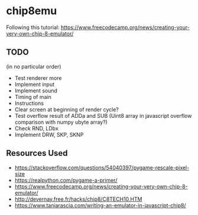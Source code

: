 # chip8emu

Following this tutorial: https://www.freecodecamp.org/news/creating-your-very-own-chip-8-emulator/

## TODO
(in no particular order)
- Test renderer more
- Implement input
- Implement sound
- Timing of main
- Instructions
- Clear screen at beginning of render cycle?
- Test overflow result of ADDa and SUB (Uint8 array in javascript overflow comparison with numpy ubyte array?)
- Check RND, LDbx
- Implement DRW, SKP, SKNP

## Resources Used
- https://stackoverflow.com/questions/54040397/pygame-rescale-pixel-size
- https://realpython.com/pygame-a-primer/
- https://www.freecodecamp.org/news/creating-your-very-own-chip-8-emulator/
- http://devernay.free.fr/hacks/chip8/C8TECH10.HTM
- https://www.taniarascia.com/writing-an-emulator-in-javascript-chip8/